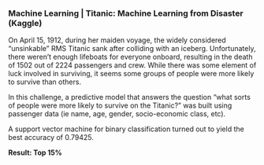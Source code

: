 ### Machine Learning | Titanic: Machine Learning from Disaster (Kaggle)

On April 15, 1912, during her maiden voyage, the widely considered “unsinkable” RMS Titanic sank after colliding with an iceberg. Unfortunately, there weren’t enough lifeboats for everyone onboard, resulting in the death of 1502 out of 2224 passengers and crew. While there was some element of luck involved in surviving, it seems some groups of people were more likely to survive than others.

In this challenge, a predictive model that answers the question “what sorts of people were more likely to survive on the Titanic?” was built using passenger data (ie name, age, gender, socio-economic class, etc).

A support vector machine for binary classification turned out to yield the best accuracy of 0.79425.

**Result: Top 15%**
